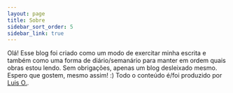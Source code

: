 ```yaml
---
layout: page
title: Sobre
sidebar_sort_order: 5
sidebar_link: true
---
```


<p>
  Olá!
  Esse blog foi criado como um modo de exercitar minha escrita e também como uma forma de diário/semanário para manter em ordem quais obras estou lendo. Sem obrigações, apenas um blog desleixado mesmo. Espero que gostem, mesmo assim! :)
  Todo o conteúdo é/foi produzido por <a href="http://twiiter.com/riickss">Luis O.</a>.
</p>


